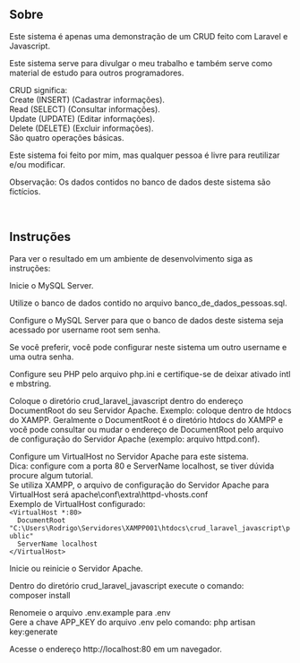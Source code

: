 ## Sobre
<p>Este sistema é apenas uma demonstração de um CRUD feito com Laravel e Javascript.</p>

<p>Este sistema serve para divulgar o meu trabalho e também serve como material de estudo para outros programadores.</p>

<p>CRUD significa:<br/>
Create (INSERT) (Cadastrar informações).<br/>
Read (SELECT) (Consultar informações).<br/>
Update (UPDATE) (Editar informações).<br/>
Delete (DELETE) (Excluir informações).<br/>
São quatro operações básicas.</p>

<p>Este sistema foi feito por mim, mas qualquer pessoa é livre para reutilizar e/ou modificar.</p>

<p>Observação: Os dados contidos no banco de dados deste sistema são fictícios.</p>

<br/>

## Instruções
<p>Para ver o resultado em um ambiente de desenvolvimento siga as instruções:</p>

<p>Inicie o MySQL Server.</p>

<p>Utilize o banco de dados contido no arquivo banco_de_dados_pessoas.sql.</p>

<p>Configure o MySQL Server para que o banco de dados deste sistema seja acessado por username root sem senha.</p>

<p>Se você preferir, você pode configurar neste sistema um outro username e uma outra senha.</p>

<p>Configure seu PHP pelo arquivo php.ini e certifique-se de deixar ativado intl e mbstring.</p>

<p>Coloque o diretório crud_laravel_javascript dentro do endereço DocumentRoot do seu Servidor Apache. Exemplo: coloque dentro de htdocs do XAMPP. Geralmente o DocumentRoot é o diretório htdocs do XAMPP e você pode consultar ou mudar o endereço de DocumentRoot pelo arquivo de configuração do Servidor Apache (exemplo: arquivo httpd.conf).</p>

<p>Configure um VirtualHost no Servidor Apache para este sistema.<br/>
Dica: configure com a porta 80 e ServerName localhost, se tiver dúvida procure algum tutorial.<br/>
Se utiliza XAMPP, o arquivo de configuração do Servidor Apache para VirtualHost será apache\conf\extra\httpd-vhosts.conf<br/>
Exemplo de VirtualHost configurado:<br/>
<code>&lt;VirtualHost *:80&gt;</code><br/>
<code>&nbsp;&nbsp;DocumentRoot "C:\Users\Rodrigo\Servidores\XAMPP001\htdocs\crud_laravel_javascript\public"</code><br/>
<code>&nbsp;&nbsp;ServerName localhost</code><br/>
<code>&lt;/VirtualHost&gt;</code></p>

<p>Inicie ou reinicie o Servidor Apache.</p>

<p>Dentro do diretório crud_laravel_javascript execute o comando:<br/>
composer install</p>

<p>Renomeie o arquivo .env.example para .env<br/>
Gere a chave APP_KEY do arquivo .env pelo comando: php artisan key:generate</p>

<p>Acesse o endereço http://localhost:80 em um navegador.</p>

<br/>
